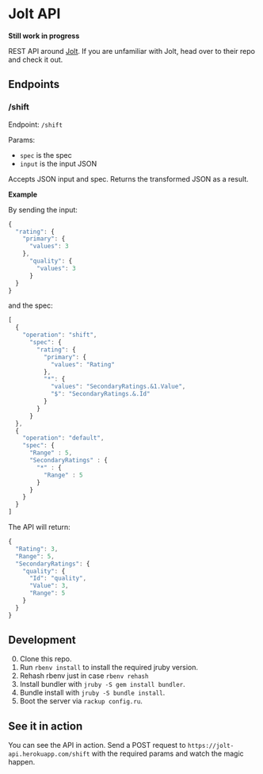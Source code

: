 # Jolt API

**Still work in progress**

REST API around [Jolt](https://github.com/bazaarvoice/jolt). If you are unfamiliar
with Jolt, head over to their repo and check it out.

## Endpoints

### /shift

Endpoint: ```/shift```

Params:
- ```spec``` is the spec
- ```input``` is the input JSON

Accepts JSON input and spec. Returns the transformed JSON as a result.

**Example**

By sending the input:
```js
{
  "rating": {
    "primary": {
      "values": 3
    },
      "quality": {
        "values": 3
      }
  }
}
```

and the spec:
```js
[
  {
    "operation": "shift",
      "spec": {
        "rating": {
          "primary": {
            "values": "Rating"
          },
          "*": {
            "values": "SecondaryRatings.&1.Value",
            "$": "SecondaryRatings.&.Id"
          }
        }
      }
  },
  {
    "operation": "default",
    "spec": {
      "Range" : 5,
      "SecondaryRatings" : {
        "*" : {
          "Range" : 5
        }
      }
    }
  }
]
```

The API will return:

```js
{
  "Rating": 3,
  "Range": 5,
  "SecondaryRatings": {
    "quality": {
      "Id": "quality",
      "Value": 3,
      "Range": 5
    }
  }
}
```

## Development

0. Clone this repo.
1. Run ```rbenv install``` to install the required jruby version.
2. Rehash rbenv just in case ```rbenv rehash```
3. Install bundler with ```jruby -S gem install bundler```.
4. Bundle install with ```jruby -S bundle install```.
5. Boot the server via ```rackup config.ru```.

## See it in action

You can see the API in action. Send a POST request to ```https://jolt-api.herokuapp.com/shift``` with
the required params and watch the magic happen.


